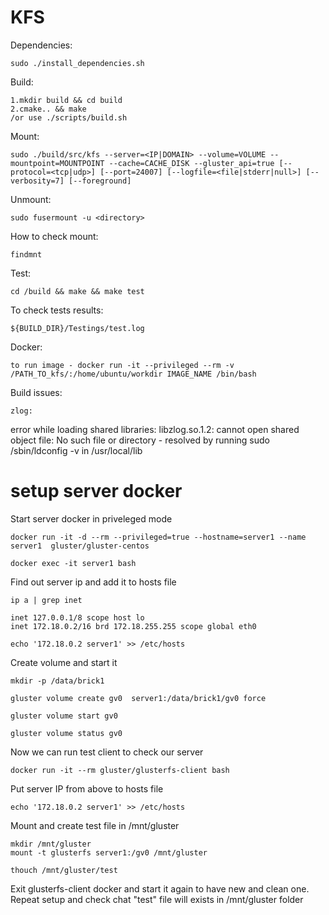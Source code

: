 # KFS

Dependencies:

    sudo ./install_dependencies.sh

Build:
    
    1.mkdir build && cd build
    2.cmake.. && make
    /or use ./scripts/build.sh 

Mount:

    sudo ./build/src/kfs --server=<IP|DOMAIN> --volume=VOLUME --mountpoint=MOUNTPOINT --cache=CACHE_DISK --gluster_api=true [--protocol=<tcp|udp>] [--port=24007] [--logfile=<file|stderr|null>] [--verbosity=7] [--foreground]

Unmount:

    sudo fusermount -u <directory>

How to check mount:

    findmnt

Test:

    cd /build && make && make test

To check tests results:

    ${BUILD_DIR}/Testings/test.log

Docker:

    to run image - docker run -it --privileged --rm -v /PATH_TO_kfs/:/home/ubuntu/workdir IMAGE_NAME /bin/bash

Build issues:

    zlog:

error while loading shared libraries: libzlog.so.1.2: cannot open shared object file: No such file or directory - resolved by running sudo /sbin/ldconfig -v in /usr/local/lib


# setup server docker

Start server docker in priveleged mode

    docker run -it -d --rm --privileged=true --hostname=server1 --name server1  gluster/gluster-centos 

    docker exec -it server1 bash

Find out server ip and add it to hosts file

    ip a | grep inet

    inet 127.0.0.1/8 scope host lo
    inet 172.18.0.2/16 brd 172.18.255.255 scope global eth0

    echo '172.18.0.2 server1' >> /etc/hosts

Create volume and start it

    mkdir -p /data/brick1

    gluster volume create gv0  server1:/data/brick1/gv0 force

    gluster volume start gv0

    gluster volume status gv0


Now we can run test client to check our server

    docker run -it --rm gluster/glusterfs-client bash

Put server IP from above to hosts file

    echo '172.18.0.2 server1' >> /etc/hosts

Mount and create test file in /mnt/gluster 

    mkdir /mnt/gluster
    mount -t glusterfs server1:/gv0 /mnt/gluster   

    thouch /mnt/gluster/test

Exit glusterfs-client docker and start it again to have new and clean one.
Repeat setup and check chat "test" file will exists in /mnt/gluster folder



 



